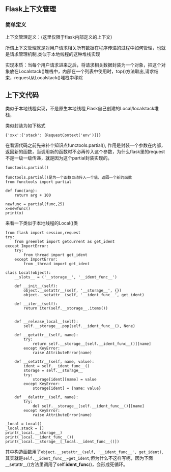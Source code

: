 ## Flask上下文管理

### 简单定义

上下文管理定义：(这里仅限于flask内部定义的上下文)

所谓上下文管理就是对用户请求相关所有数据在程序传递的过程中如何管理，也就是请求管理机制,类似于本地线程的这种堆栈实现

实现本质：当每个用户请求进来之后，将请求相关数据封装为一个对象，把这个对象放在Localstack()堆栈中，内部在一个列表中使用时，top()方法取出,请求结束，request从Localstack()堆栈中移除


## 上下文代码

类似于本地线程实现，不是原生本地线程,Flask自己创建的Local/localstack堆栈，

类似封装为如下格式
```
{'xxx':{'stack': [RequestContext('env')]}}
```

在看源代码之前先来补个知识点functools.partial(), 作用是封装一个参数在内部，返回新的函数，当调用新的函数时不必再传入这个参数，为什么flask里的request不是一级一级传递，就是因为这个partial封装实现的。

```
functools.partial()

functools.partial()是为一个函数自动传入一个值，返回一个新的函数
from functools import partial

def func(arg):
    return arg + 100

newfunc = partial(func,25)
x=newfunc()
print(x)
```

来看一下类似于本地线程的Local()类
```
from flask import session,request
try:
    from greenlet import getcurrent as get_ident
except ImportError:
    try:
        from thread import get_ident
    except ImportError:
        from _thread import get_ident

class Local(object):
    __slots__ = ('__storage__', '__ident_func__')

    def __init__(self):
        object.__setattr__(self, '__storage__', {})
        object.__setattr__(self, '__ident_func__', get_ident)

    def __iter__(self):
        return iter(self.__storage__.items())


    def __release_local__(self):
        self.__storage__.pop(self.__ident_func__(), None)

    def __getattr__(self, name):
        try:
            return self.__storage__[self.__ident_func__()][name]
        except KeyError:
            raise AttributeError(name)

    def __setattr__(self, name, value):
        ident = self.__ident_func__()
        storage = self.__storage__
        try:
            storage[ident][name] = value
        except KeyError:
            storage[ident] = {name: value}

    def __delattr__(self, name):
        try:
            del self.__storage__[self.__ident_func__()][name]
        except KeyError:
            raise AttributeError(name)

_local = Local()
_local.stack = []
print(_local.__storage__)
print(_local.__ident_func__())
print(_local.__storage__[_local.__ident_func__()])
```
其中构造函数用了`object.__setattr__(self, '__ident_func__', get_ident)`,其实就是`self.__ident_func__=get_ident`,但为什么不这样写呢，因为下面__setattr__()方法里调用了self.__ident_func__()，会形成死循环。
